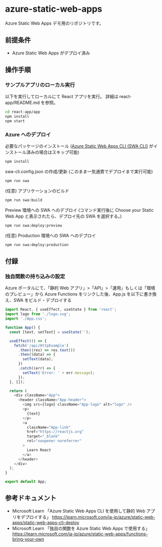 # azure-static-web-apps
Azure Static Web Apps デモ用のリポジトリです。

## 前提条件
- Azure Static Web Apps がデプロイ済み

## 操作手順
### サンプルアプリのローカル実行
以下を実行してローカルにて React アプリを実行。
詳細は react-app/README.md を参照。
```bash
cd react-app/app
npm install
npm start
```

### Azure へのデプロイ
必要なパッケージのインストール ([Azure Static Web Apps CLI (SWA CLI)](https://www.npmjs.com/package/@azure/static-web-apps-cli) がインストール済みの場合はスキップ可能)
```bash
npm install
```

swa-cli.config.json の作成/更新 (このまま一気通貫でデプロイまで実行可能)
```bash
npm run swa
```

(任意) アプリケーションのビルド
```bash
npm run swa:build
```

Preview 環境への SWA へのデプロイ (コマンド実行後に Choose your Static Web App と表示されたら、デプロイ先の SWA を選択する。)
```bash
npm run swa:deploy:preview
```

(任意) Production 環境への SWA へのデプロイ
```bash
npm run swa:deploy:production
```

## 付録
### 独自関数の持ち込みの設定
Azure ポータルにて、「静的 Web アプリ」>「API」>「運用」もしくは「環境のプレビュー」から Azure Functions をリンクした後、App.js を以下に書き換え、SWA をビルド・デプロイする

```js
import React, { useEffect, useState } from 'react';
import logo from './logo.svg';
import './App.css';

function App() {
  const [text, setText] = useState('');

  useEffect(() => {
    fetch('/api/HttpExample')
      .then((res) => res.text())
      .then((data) => {
        setText(data);
      })
      .catch((err) => {
        setText('Error: ' + err.message);
      });
  }, []);

  return (
    <div className="App">
      <header className="App-header">
        <img src={logo} className="App-logo" alt="logo" />
        <p>
          {text}
        </p>
        <a
          className="App-link"
          href="https://reactjs.org"
          target="_blank"
          rel="noopener noreferrer"
        >
          Learn React
        </a>
      </header>
    </div>
  );
}

export default App;
```

## 参考ドキュメント
- Microsoft Learn 「Azure Static Web Apps CLI を使用して静的 Web アプリをデプロイする」
https://learn.microsoft.com/ja-jp/azure/static-web-apps/static-web-apps-cli-deploy
- Microsoft Learn 「独自の関数を Azure Static Web Apps で使用する」
https://learn.microsoft.com/ja-jp/azure/static-web-apps/functions-bring-your-own

